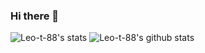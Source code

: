 ### Hi there 👋

![Leo-t-88's stats](https://github-readme-stats.vercel.app/api/?username=leo-t-88&theme=tokyonight&border_radius=10&card_width=450&rank_icon=github)
![Leo-t-88's github stats](https://github-readme-stats.vercel.app/api/top-langs/?username=leo-t-88&layout=compact&theme=tokyonight&border_radius=10&card_width=450)
